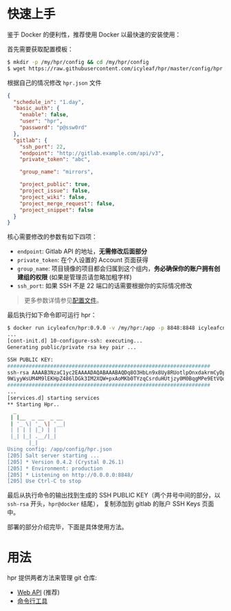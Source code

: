 # 快速上手

鉴于 Docker 的便利性，推荐使用 Docker 以最快速的安装使用：

首先需要获取配置模板：

```bash
$ mkdir -p /my/hpr/config && cd /my/hpr/config
$ wget https://raw.githubusercontent.com/icyleaf/hpr/master/config/hpr.example.json -o hpr.json
```

根据自己的情况修改 `hpr.json` 文件

```json
{
  "schedule_in": "1.day",
  "basic_auth": {
    "enable": false,
    "user": "hpr",
    "password": "p@ssw0rd"
  },
  "gitlab": {
    "ssh_port": 22,
    "endpoint": "http://gitlab.example.com/api/v3",
    "private_token": "abc",

    "group_name": "mirrors",

    "project_public": true,
    "project_issue": false,
    "project_wiki": false,
    "project_merge_request": false,
    "project_snippet": false
  }
}
```

核心需要修改的参数有如下四项：

- `endpoint`: Gitlab API 的地址，**无需修改后面部分**
- `private_token`: 在个人设置的 Account 页面获得
- `group_name`: 项目镜像的项目都会归属到这个组内，**务必确保你的账户拥有创建组的权限** (如果是管理员请忽略加粗字样)
- `ssh_port`: 如果 SSH 不是 22 端口的话需要根据你的实际情况修改

> 更多参数详情参见[配置文件](configuration?id=basic_auth-接口认证)。

最后执行如下命令即可运行 hpr：

```bash
$ docker run icyleafcn/hpr:0.9.0 -v /my/hpr:/app -p 8848:8848 icyleafcn/hpr
...
[cont-init.d] 10-configure-ssh: executing...
Generating public/private rsa key pair ...

SSH PUBLIC KEY:
##################################################################
ssh-rsa AAAAB3NzaC1yc2EAAAADAQABAAABAQDq8O3HbLn9x8Uy8RUotlpOnxdakrmCyDpZrGBeLARmEbd6BOIBQ+UWm8NUKthQ7UOavmlsq4j8lY4kyFW2eFX2qWcbvI+s2gI+05MXax+mAukSszaNSnpAoTyJCRipilSkqiOV99V8JIJhrHPtTO0o/Ui
9WiyyWsUM4M9lEKHpZ486lDGk3IM2XQW+pxAoMKb0TYzqCsrduHUtjzy0M0BqgMPe9EtVQqCbnTMzDLXmRONoTYyTV51NQ12mMwEQcDaLQ28e5gqouQJKS81JaoRpQWa7pHsOCki6Fk9TB+EQFrGz5nOrmYYM+O1MKnFkzmVHv7Fh50Sz7d2nYzzOKAkR hpr@docker
##################################################################
...
[services.d] starting services
** Starting Hpr..
  _
 | |__  _ __  _ __
 | '_ \| '_ \| '__|
 | | | | |_) | |
 |_| |_| .__/|_|
       |_|
Using config: /app/config/hpr.json
[205] Salt server starting ...
[205] * Version 0.4.2 (Crystal 0.26.1)
[205] * Environment: production
[205] * Listening on http://0.0.0.0:8848/
[205] Use Ctrl-C to stop
```

最后从执行命令的输出找到生成的 SSH PUBLIC KEY（两个井号中间的部分，以 `ssh-rsa` 开头，`hpr@docker` 结尾），
复制添加到 gitlab 的账户 SSH Keys 页面中。

部署的部分介绍完毕，下面是具体使用方法。

# 用法

hpr 提供两者方法来管理 git 仓库:

- [Web API](api.md) (推荐)
- [命令行工具](cli.md)
